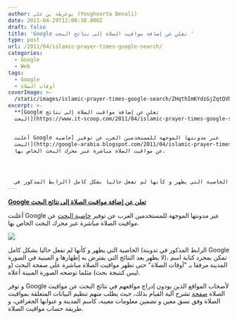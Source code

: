 ```yaml
---
author: يوغرطة بن علي (Youghourta Benali)
date: 2011-04-29T12:08:38.000Z
draft: false
title: 'Google تعلن عن إضافة مواقيت الصلاة إلى نتائج البحث '
type: post
url: /2011/04/islamic-prayer-times-google-search/
categories:
  - Google
  - Web
tags:
  - Google
  - أوقات الصلاة
coverImage: >-
  /static/images/islamic-prayer-times-google-search/ZHqthImKYdzGjZqtQVDRSAvarp1SMEJe62lO-a8o1iZRVgimwntyT76u6bl2B9IXocmmvBPELIDXE3rCRz4e0G4cB9BE0h0YlYEyr-sZbbz8cd1IZZo
excerpt: >-
  **[Google تعلن عن إضافة مواقيت الصلاة إلى نتائج
  البحث](https://www.it-scoop.com/2011/04/islamic-prayer-times-google-search)**


  أعلنت Google عبر مدونتها الموجهة للمستخدمين العرب عن توفير [خاصية
  البحث](http://google-arabia.blogspot.com/2011/04/islamic-prayer-times-in-search.html)
  عن مواقيت الصلاة مباشرة عبر محرك البحث الخاص بها.




  الخاصية التي يظهر و كأنها لم تفعل حاليا بشكل كامل (الرابط المذكور في
---
```

**[Google تعلن عن إضافة مواقيت الصلاة إلى نتائج البحث](https://www.it-scoop.com/2011/04/islamic-prayer-times-google-search)**

أعلنت Google عبر مدونتها الموجهة للمستخدمين العرب عن توفير [خاصية البحث](http://google-arabia.blogspot.com/2011/04/islamic-prayer-times-in-search.html) عن مواقيت الصلاة مباشرة عبر محرك البحث الخاص بها.

![](/static/images/islamic-prayer-times-google-search/ZHqthImKYdzGjZqtQVDRSAvarp1SMEJe62lO-a8o1iZRVgimwntyT76u6bl2B9IXocmmvBPELIDXE3rCRz4e0G4cB9BE0h0YlYEyr-sZbbz8cd1IZZo)

الخاصية التي يظهر و كأنها لم تفعل حاليا بشكل كامل (الرابط المذكور في تدوينة Google لا يظهر بعد النتائج التي يفترض به إظهارها و المبنية في الصورة)، تمكن بمجرد كتابة اسم المدينة مرفقا بـ "أوقات الصلاة" حتى تظهر مواقيت الصلاة مباشرة على صفحة البحث (و ليس كنتيجة بحث) مثلما توضحه الصورة المبينة أعلاه.

و توفر Google لأصحاب المواقع الذين يودون إدراج مواقعهم في نتائج البحث عن مواقيت الصلاة [صفحة](http://www.google.com/support/webmasters/bin/answer.py?hlrm=en\&answer=1209887) تشرح آلية القيام بذلك، حيث يطلب منهم تنظيم البيانات المتعلقة بمواقيت الصلاة وفق نسق معين و تضمين معلومات معينة، كاسم المدينة و عنوانها الجغرافي، و طريقة حساب مواقيت الصلاة.
